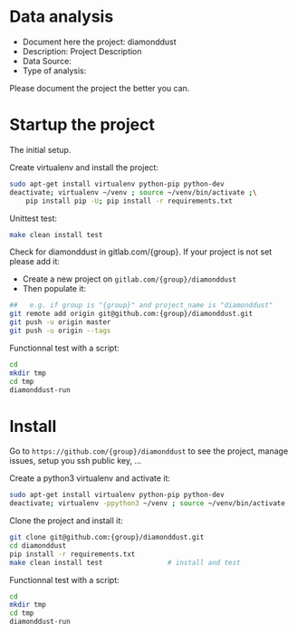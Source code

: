 # Data analysis
- Document here the project: diamonddust
- Description: Project Description
- Data Source:
- Type of analysis:

Please document the project the better you can.

# Startup the project

The initial setup.

Create virtualenv and install the project:
```bash
sudo apt-get install virtualenv python-pip python-dev
deactivate; virtualenv ~/venv ; source ~/venv/bin/activate ;\
    pip install pip -U; pip install -r requirements.txt
```

Unittest test:
```bash
make clean install test
```

Check for diamonddust in gitlab.com/{group}.
If your project is not set please add it:

- Create a new project on `gitlab.com/{group}/diamonddust`
- Then populate it:

```bash
##   e.g. if group is "{group}" and project_name is "diamonddust"
git remote add origin git@github.com:{group}/diamonddust.git
git push -u origin master
git push -u origin --tags
```

Functionnal test with a script:

```bash
cd
mkdir tmp
cd tmp
diamonddust-run
```

# Install

Go to `https://github.com/{group}/diamonddust` to see the project, manage issues,
setup you ssh public key, ...

Create a python3 virtualenv and activate it:

```bash
sudo apt-get install virtualenv python-pip python-dev
deactivate; virtualenv -ppython3 ~/venv ; source ~/venv/bin/activate
```

Clone the project and install it:

```bash
git clone git@github.com:{group}/diamonddust.git
cd diamonddust
pip install -r requirements.txt
make clean install test                # install and test
```
Functionnal test with a script:

```bash
cd
mkdir tmp
cd tmp
diamonddust-run
```
